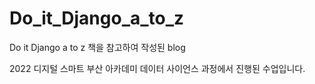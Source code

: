 # Do_it_Django_a_to_z
Do it Django a to z 책을 참고하여 작성된 blog

2022 디지털 스마트 부산 아카데미 데이터 사이언스 과정에서 진행된 수업입니다.

